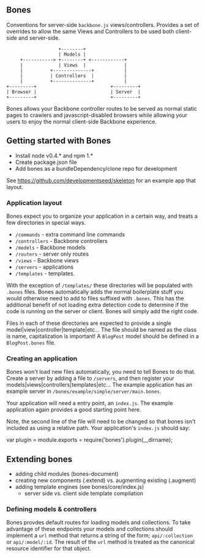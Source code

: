 Bones
-----

Conventions for server-side `backbone.js` views/controllers. Provides a set of
overrides to allow the same Views and Controllers to be used both client-side
and server-side.

                       +--------+
                       | Models |
         +-----------> +--------+ <------------+
         |             | Views  |              |
         |          +--------------+           |
         |          | Controllers  |           |
         |          +--------------+           |
    +---------+                           +---------+
    | Browser |                           | Server  |
    +---------+                           +---------+

Bones allows your Backbone controller routes to be served as normal static
pages to crawlers and javascript-disabled browsers while allowing your users to
enjoy the normal client-side Backbone experience.

## Getting started with Bones

* Install node v0.4.* and npm 1.*
* Create package.json file
* Add bones as a bundleDependency/clone repo for development

See https://github.com/developmentseed/skeleton for an example app that layout.

### Application layout

Bones expect you to organize your application in a certain way, and treats a few directories in special ways.

* `/commands` - extra command line commands
* `/controllers` - Backbone controllers
* `/models` - Backbone models
* `/routers` - server only routes
* `/views` - Backbone views
* `/servers` - applications
* `/templates` - templates.

With the exception of `/templates/` these directories will be populated with `.bones` files. Bones automatically adds the normal boilerplate stuff you would otherwise need to add to files suffixed with `.bones`. This has the additional benefit of not loading extra detection code to determine if the code is running on the server or client. Bones will simply add the right code.

Files in each of these directories are expected to provide a single model|view|controller|template|etc... The file should be named as the class is name, capitalization is important! A `BlogPost` model should be defined in a `BlogPost.bones` file.

### Creating an application

Bones won't load new files automatically, you need to tell Bones to do that. Create a server by adding a file to `/servers`, and then register your models|views|controllers|templates|etc... The example application has an example server in `/bones/example/simple/server/main.bones`.

Your application will need a entry point, an `index.js`. The example application again provides a good starting point here.

Note, the second line of the file will need to be changed so that bones isn't included as using a relative path. Your application's `index.js` should say:

  var plugin = module.exports = require('bones').plugin(__dirname);

## Extending bones

* adding child modules (bones-document)
* creating new components (.extend) vs. augmenting existing (.augment)
* adding template engines (see bones/core/index.js)
  * server side vs. client side template compilation

### Defining models & controllers

Bones provdes default routes for loading models and collections. To take advantage of these endpoints your models and collections should implement a `url` method that returns a string of the form; `api/:collection` or `api/:model/:id`. The result of the `url` method is treated as the canonical resource identifier for that object.
